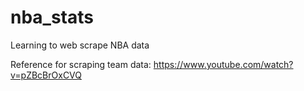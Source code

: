 # nba_stats
Learning to web scrape NBA data

Reference for scraping team data: https://www.youtube.com/watch?v=pZBcBrOxCVQ